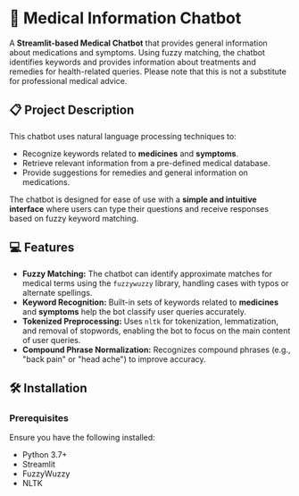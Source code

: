 # 💊 Medical Information Chatbot

A **Streamlit-based Medical Chatbot** that provides general information about medications and symptoms. Using fuzzy matching, the chatbot identifies keywords and provides information about treatments and remedies for health-related queries. Please note that this is not a substitute for professional medical advice.

## 📋 Project Description

This chatbot uses natural language processing techniques to:
- Recognize keywords related to **medicines** and **symptoms**.
- Retrieve relevant information from a pre-defined medical database.
- Provide suggestions for remedies and general information on medications.

The chatbot is designed for ease of use with a **simple and intuitive interface** where users can type their questions and receive responses based on fuzzy keyword matching.

## 💻 Features

- **Fuzzy Matching:** The chatbot can identify approximate matches for medical terms using the `fuzzywuzzy` library, handling cases with typos or alternate spellings.
- **Keyword Recognition:** Built-in sets of keywords related to **medicines** and **symptoms** help the bot classify user queries accurately.
- **Tokenized Preprocessing:** Uses `nltk` for tokenization, lemmatization, and removal of stopwords, enabling the bot to focus on the main content of user queries.
- **Compound Phrase Normalization:** Recognizes compound phrases (e.g., "back pain" or "head ache") to improve accuracy.

## 🛠️ Installation

### Prerequisites

Ensure you have the following installed:
- Python 3.7+
- Streamlit
- FuzzyWuzzy
- NLTK

